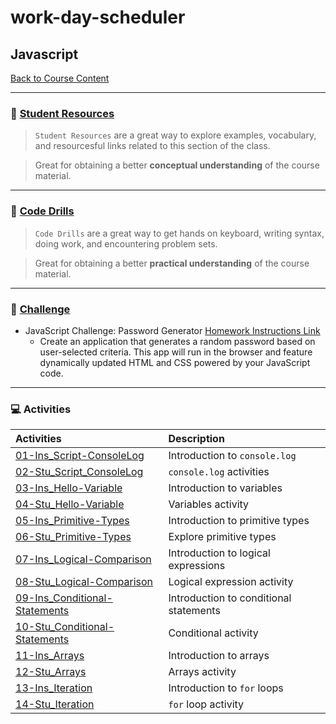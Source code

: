 # work-day-scheduler
## Javascript
[Back to Course Content](../../README.md)

-----
### :book: **[Student Resources](student-resources/README.md)**

> `Student Resources` are a great way to explore examples, vocabulary, and resourcesful links related to this section of the class.

> Great for obtaining a better **conceptual understanding** of the course material. 


-----
### :dart: **[Code Drills](code-drills/README.md#dart-code-drills)**

> `Code Drills` are a great way to get hands on keyboard, writing syntax, doing work, and encountering problem sets. 

> Great for obtaining a better **practical understanding** of the course material. 


-----
### :pencil: **[Challenge](challenge/README.md#unit-03-javascript-password-generator)**

- JavaScript Challenge: Password Generator
[Homework Instructions Link](challenge/README.md#unit-03-javascript-password-generator)
    * Create an application that generates a random password based on user-selected criteria. This app will run in the browser and feature dynamically updated HTML and CSS powered by your JavaScript code.


-----
### :computer: Activities

|  Activities |  Description |
|:--	|:-- |
|[01-Ins_Script-ConsoleLog](activities/01-Ins_Script-ConsoleLog)| Introduction to `console.log` |
|[02-Stu_Script_ConsoleLog](activities/02-Stu_Script_ConsoleLog)| `console.log` activities|
|[03-Ins_Hello-Variable](activities/03-Ins_Hello-Variable)| Introduction to variables|
|[04-Stu_Hello-Variable](activities/04-Stu_Hello-Variable)| Variables activity|
|[05-Ins_Primitive-Types](activities/05-Ins_Primitive-Types)| Introduction to primitive types|
|[06-Stu_Primitive-Types](activities/06-Stu_Primitive-Types)| Explore primitive types|
|[07-Ins_Logical-Comparison](activities/07-Ins_Logical-Comparison-Operators)| Introduction to logical expressions|
|[08-Stu_Logical-Comparison](activities/08-Stu_Logical-Comparison-Operators)| Logical expression activity|
|[09-Ins_Conditional-Statements](activities/09-Ins_Conditional-Statements)| Introduction to conditional statements|
|[10-Stu_Conditional-Statements](activities/10-Stu_Conditional-Statements)| Conditional activity|
|[11-Ins_Arrays](activities/11-Ins_Arrays)| Introduction to arrays |
|[12-Stu_Arrays](activities/12-Stu_Arrays)| Arrays activity|
|[13-Ins_Iteration](activities/13-Ins_Iteration)| Introduction to `for` loops |
|[14-Stu_Iteration](activities/14-Stu_Iteration) | `for` loop activity |


